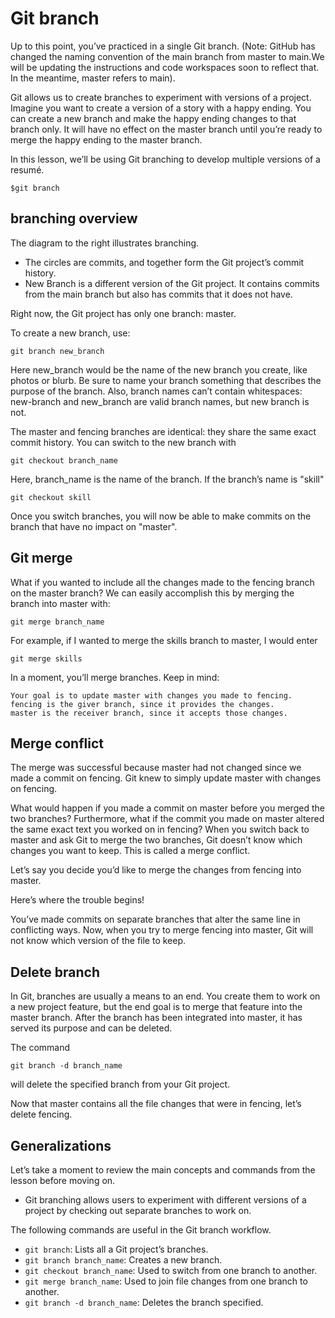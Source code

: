 # Git branch #

Up to this point, you’ve practiced in a single Git branch. (Note: GitHub has changed the naming convention of the main branch from master to main.We will be updating the instructions and code workspaces soon to reflect that. In the meantime, master refers to main).

Git allows us to create branches to experiment with versions of a project. Imagine you want to create a version of a story with a happy ending. You can create a new branch and make the happy ending changes to that branch only. It will have no effect on the master branch until you’re ready to merge the happy ending to the master branch.

In this lesson, we’ll be using Git branching to develop multiple versions of a resumé. 

  `$git branch`

## branching overview ##

The diagram to the right illustrates branching.

   + The circles are commits, and together form the Git project’s commit history.
   + New Branch is a different version of the Git project. It contains commits from the main branch but also has commits that it does not have.

Right now, the Git project has only one branch: master.

To create a new branch, use:

 `git branch new_branch`

Here new_branch would be the name of the new branch you create, like photos or blurb. Be sure to name your branch something that describes the purpose of the branch. Also, branch names can’t contain whitespaces: new-branch and new_branch are valid branch names, but new branch is not.

The master and fencing branches are identical: they share the same exact commit history. You can switch to the new branch with

  `git checkout branch_name`

Here, branch_name is the name of the branch. If the branch’s name is "skill"

  `git checkout skill`

Once you switch branches, you will now be able to make commits on the branch that have no impact on "master". 

## Git merge ##

What if you wanted to include all the changes made to the fencing branch on the master branch? We can easily accomplish this by merging the branch into master with:

   `git merge branch_name `

For example, if I wanted to merge the skills branch to master, I would enter

   `git merge skills `

In a moment, you’ll merge branches. Keep in mind:

    Your goal is to update master with changes you made to fencing.
    fencing is the giver branch, since it provides the changes.
    master is the receiver branch, since it accepts those changes.

## Merge conflict ##

The merge was successful because master had not changed since we made a commit on fencing. Git knew to simply update master with changes on fencing.

What would happen if you made a commit on master before you merged the two branches? Furthermore, what if the commit you made on master altered the same exact text you worked on in fencing? 
When you switch back to master and ask Git to merge the two branches, Git doesn’t know which changes you want to keep. 
This is called a merge conflict.

Let’s say you decide you’d like to merge the changes from fencing into master.

Here’s where the trouble begins!

You’ve made commits on separate branches that alter the same line in conflicting ways. 
Now, when you try to merge fencing into master, Git will not know which version of the file to keep.

## Delete branch ##

In Git, branches are usually a means to an end. 
You create them to work on a new project feature, but the end goal is to merge that feature into the master branch. 
After the branch has been integrated into master, it has served its purpose and can be deleted.

The command

   `git branch -d branch_name `

will delete the specified branch from your Git project.

Now that master contains all the file changes that were in fencing, let’s delete fencing.

## Generalizations ##

Let’s take a moment to review the main concepts and commands from the lesson before moving on.

  + Git branching allows users to experiment with different versions of a project by checking out separate branches to work on.

The following commands are useful in the Git branch workflow.

  + `git branch`: Lists all a Git project’s branches.
  + `git branch branch_name`: Creates a new branch.
  + `git checkout branch_name`: Used to switch from one branch to another.
  + `git merge branch_name`: Used to join file changes from one branch to another.
  + `git branch -d branch_name`: Deletes the branch specified.
